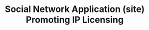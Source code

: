 ---
layout: project_old
title: Social Network Application (site) Promoting IP Licensing
permalink: /4yp/e04/Social-Network-Application(site)-Promoting-IP-Licensing

has_children: false
parent: E04 Undergraduate Research Projects
grand_parent: Undergraduate Research Projects

cover_url: https://cepdnaclk.github.io/projects.ce.pdn.ac.lk/data/categories/4yp/cover_page.jpg
thumbnail_url: /data/categories/4yp/thumbnail.jpg

team: [J.R.S.T.B.Jayalath (E/04/120), W.E.S.Wiharagoda (E/04/333)]
supervisors: [ Prof. Roshan G. Ragel ]

has_publication: false
publication: ""
---